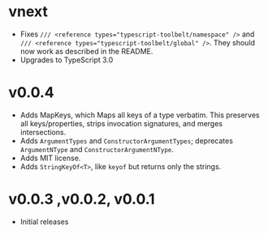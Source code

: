 # vnext

* Fixes `/// <reference types="typescript-toolbelt/namespace" />` and `/// <reference types="typescript-toolbelt/global" />`.  They should now work as described in the README.
* Upgrades to TypeScript 3.0

# v0.0.4

* Adds MapKeys<T>, which Maps all keys of a type verbatim.  This preserves all keys/properties, strips invocation signatures, and merges intersections.
* Adds `ArgumentTypes` and `ConstructorArgumentTypes`; deprecates `ArgumentNType` and `ConstructorArgumentNType`.
* Adds MIT license.
* Adds `StringKeyOf<T>`, like `keyof` but returns only the strings.

# v0.0.3 ,v0.0.2, v0.0.1

* Initial releases
